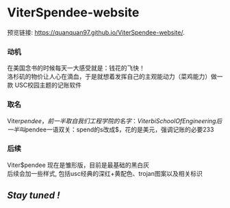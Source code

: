 # ViterSpendee-website
 预览链接: https://quanquan97.github.io/ViterSpendee-website/.
 
 ### 动机
在美国念书的时候每天一大感受就是：钱花的飞快！  
洛杉矶的物价让人心在滴血，于是就想着发挥自己的主观能动力（菜鸡能力）做一款 USC校园主题的记账软件

### 取名
Viter$pendee，前一半取自我们工程学院的名字：Viterbi School Of Engineering  
后一半叫$pendee一语双关：spend的s改成$，花的是美元，强调记账的必要233

### 后续
Viter$pendee 现在是雏形版，目前是最基础的黑白灰  
后续会加一些样式, 包括usc经典的深红+黄配色、trojan图案以及相关标识
## ***Stay tuned !***

